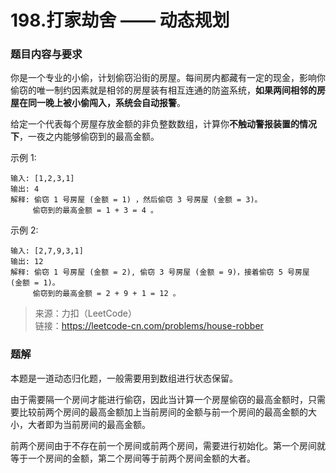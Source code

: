 # 198.打家劫舍 —— 动态规划

### 题目内容与要求

你是一个专业的小偷，计划偷窃沿街的房屋。每间房内都藏有一定的现金，影响你偷窃的唯一制约因素就是相邻的房屋装有相互连通的防盗系统，**如果两间相邻的房屋在同一晚上被小偷闯入，系统会自动报警**。

给定一个代表每个房屋存放金额的非负整数数组，计算你**不触动警报装置的情况下**，一夜之内能够偷窃到的最高金额。

示例 1:
```
输入: [1,2,3,1]
输出: 4
解释: 偷窃 1 号房屋 (金额 = 1) ，然后偷窃 3 号房屋 (金额 = 3)。
     偷窃到的最高金额 = 1 + 3 = 4 。
```

示例 2:
```
输入: [2,7,9,3,1]
输出: 12
解释: 偷窃 1 号房屋 (金额 = 2), 偷窃 3 号房屋 (金额 = 9)，接着偷窃 5 号房屋 (金额 = 1)。
     偷窃到的最高金额 = 2 + 9 + 1 = 12 。
```

> 来源：力扣（LeetCode）\
链接：https://leetcode-cn.com/problems/house-robber

### 题解

本题是一道动态归化题，一般需要用到数组进行状态保留。

由于需要隔一个房间才能进行偷窃，因此当计算一个房屋偷窃的最高金额时，只需要比较前两个房间的最高金额加上当前房间的金额与前一个房间的最高金额的大小，大者即为当前房间的最高金额。

前两个房间由于不存在前一个房间或前两个房间，需要进行初始化。第一个房间就等于一个房间的金额，第二个房间等于前两个房间金额的大者。

